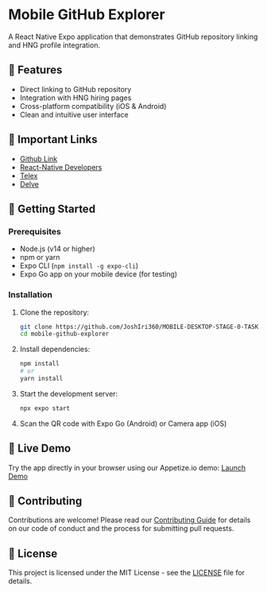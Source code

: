 # Mobile GitHub Explorer

A React Native Expo application that demonstrates GitHub repository linking and HNG profile integration.

## 🌟 Features

- Direct linking to GitHub repository
- Integration with HNG hiring pages
- Cross-platform compatibility (iOS & Android)
- Clean and intuitive user interface

## 🔗 Important Links
- [Github Link](https://github.com/JoshIri360/MOBILE-DESKTOP-STAGE-0-TASK)
- [React-Native Developers](https://hng.tech/hire/react-native-developers)
- [Telex](https://telex.im)
- [Delve](https://delve.fun/)

## 🚀 Getting Started

### Prerequisites

- Node.js (v14 or higher)
- npm or yarn
- Expo CLI (`npm install -g expo-cli`)
- Expo Go app on your mobile device (for testing)

### Installation

1. Clone the repository:
   ```bash
   git clone https://github.com/JoshIri360/MOBILE-DESKTOP-STAGE-0-TASK.git
   cd mobile-github-explorer
   ```

2. Install dependencies:
   ```bash
   npm install
   # or
   yarn install
   ```

3. Start the development server:
   ```bash
   npx expo start
   ```

4. Scan the QR code with Expo Go (Android) or Camera app (iOS)

## 📱 Live Demo

Try the app directly in your browser using our Appetize.io demo:
[Launch Demo](YOUR_APPETIZE_LINK)

## 🤝 Contributing

Contributions are welcome! Please read our [Contributing Guide](CONTRIBUTING.md) for details on our code of conduct and the process for submitting pull requests.

## 📄 License

This project is licensed under the MIT License - see the [LICENSE](LICENSE) file for details.
